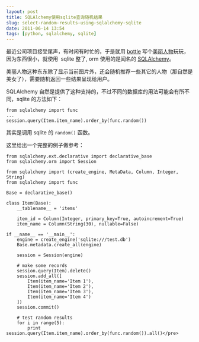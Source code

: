 ```yaml
---
layout: post
title: SQLAlchemy使用sqlite查询随机结果
slug: select-random-results-using-sqlalchemy-sqlite
date: 2011-06-14 13:54
tags: [python, sqlalchemy, sqlite]
---
```


最近公司项目接受尾声，有时闲有时忙的，于是就用 [bottle][1] 写个[美丽人物][2]玩玩，因为东西很小，就使用  sqlite 整了, 
orm 使用的是闻名的 [SQLAlchemy][3]。

美丽人物这种东东除了显示当前图片外，还会随机推荐一些其它的人物（那自然是美女了），需要随机返回一些结果呈现给用户。

SQLAlchemy 自然是提供了这种支持的，不过不同的数据库的用法可能会有所不同，sqlite 的方法如下：

    from sqlalchemy import func
    ...
    session.query(Item.item_name).order_by(func.random())

其实是调用 sqlite 的 `random()` 函数。

这里给出一个完整的例子做参考：

    from sqlalchemy.ext.declarative import declarative_base
    from sqlalchemy.orm import Session

    from sqlalchemy import (create_engine, MetaData, Column, Integer, String)
    from sqlalchemy import func

    Base = declarative_base()

    class Item(Base):
        __tablename__ = 'items'

        item_id = Column(Integer, primary_key=True, autoincrement=True)
        item_name = Column(String(30), nullable=False)

    if __name__ == '__main__':
        engine = create_engine('sqlite:///test.db')
        Base.metadata.create_all(engine)

        session = Session(engine)

        # make some records
        session.query(Item).delete()
        session.add_all([
            Item(item_name='Item 1'),
            Item(item_name='Item 2'),
            Item(item_name='Item 3'),
            Item(item_name='Item 4')
        ])
        session.commit()

        # test random results
        for i in range(5):
            print session.query(Item.item_name).order_by(func.random()).all()</pre>

[1]: http://bottlepy.org/docs/dev/
[2]: http://www.ppperson.com/
[3]: http://www.sqlalchemy.org/
